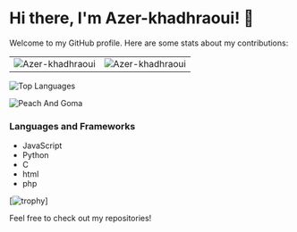 # Hi there, I'm Azer-khadhraoui! 👋

Welcome to my GitHub profile. Here are some stats about my contributions:

<table>
  <tr>
    <td>
      <img src="https://github-readme-stats.vercel.app/api?username=Azer-khadhraoui&show_icons=true&theme=radical&locale=en" alt="Azer-khadhraoui" />
    </td>
    <td>
      <img src="https://github-readme-streak-stats.herokuapp.com/?user=Azer-khadhraoui&theme=radical" alt="Azer-khadhraoui" />
    </td>
  </tr>
</table>

![Top Languages](https://github-readme-stats.vercel.app/api/top-langs/?username=Azer-khadhraoui&theme=radical&layout=compact)

![Peach And Goma](https://tenor.com/mi3fIUnauN2.gif)

### Languages and Frameworks
- JavaScript
- Python
- C
- html
- php

[![trophy](https://github-profile-trophy.vercel.app/?username=Azer-khadhraoui&theme=radical)]


Feel free to check out my repositories!
